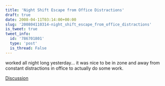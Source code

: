 ```yaml
---
title: 'Night Shift Escape from Office Distractions'
draft: true
date: 2008-04-11T03:14:00+00:00
slug: '200804110314-night_shift_escape_from_office_distractions'
is_tweet: true
tweet_info:
  id: '786701801'
  type: 'post'
  is_thread: False
---
```




worked all night long yesterday... it was nice to be in zone and away from constant distractions in office to actually do some work.

[Discussion](https://x.com/sytelus/status/786701801)
